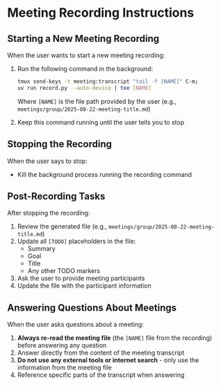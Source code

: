 # Meeting Recording Instructions

## Starting a New Meeting Recording

When the user wants to start a new meeting recording:

1. Run the following command in the background:
   ```bash
   tmux send-keys -t meeting:transcript "tail -f [NAME]" C-m;
   uv run record.py --auto-device | tee [NAME]
   ```
   Where `[NAME]` is the file path provided by the user (e.g., `meetings/group/2025-08-22-meeting-title.md`)

2. Keep this command running until the user tells you to stop

## Stopping the Recording

When the user says to stop:
- Kill the background process running the recording command

## Post-Recording Tasks

After stopping the recording:

1. Review the generated file (e.g., `meetings/group/2025-08-22-meeting-title.md`)
2. Update all `[TODO]` placeholders in the file:
   - Summary
   - Goal
   - Title
   - Any other TODO markers
3. Ask the user to provide meeting participants
4. Update the file with the participant information

## Answering Questions About Meetings

When the user asks questions about a meeting:

1. **Always re-read the meeting file** (the `[NAME]` file from the recording) before answering any question
2. Answer directly from the content of the meeting transcript
3. **Do not use any external tools or internet search** - only use the information from the meeting file
4. Reference specific parts of the transcript when answering